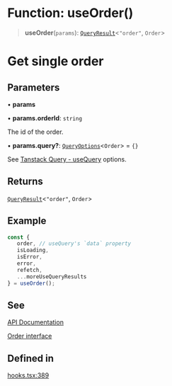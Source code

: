 # Function: useOrder()

> **useOrder**(`params`): [`QueryResult`](/docs/packages/SDK%20React%20Provider/type-aliases/QueryResult.md)\<`"order"`, `Order`\>

# Get single order

## Parameters

• **params**

• **params.orderId**: `string`

The id of the order.

• **params.query?**: [`QueryOptions`](/docs/packages/SDK%20React%20Provider/type-aliases/QueryOptions.md)\<`Order`\> = `{}`

See [Tanstack Query - useQuery](https://tanstack.com/query/latest/docs/framework/react/reference/useQuery) options.

## Returns

[`QueryResult`](/docs/packages/SDK%20React%20Provider/type-aliases/QueryResult.md)\<`"order"`, `Order`\>

## Example

```ts
const {
   order, // useQuery's `data` property
   isLoading,
   isError,
   error,
   refetch,
   ...moreUseQueryResults
} = useOrder();
```

## See

[API Documentation](https://monerium.dev/api-docs#operation/order)

[Order interface](/docs/packages/SDK/interfaces/Order.md)

## Defined in

[hooks.tsx:389](https://github.com/monerium/js-monorepo/blob/main/packages/sdk-react-provider/src/lib/hooks.tsx#L389)
